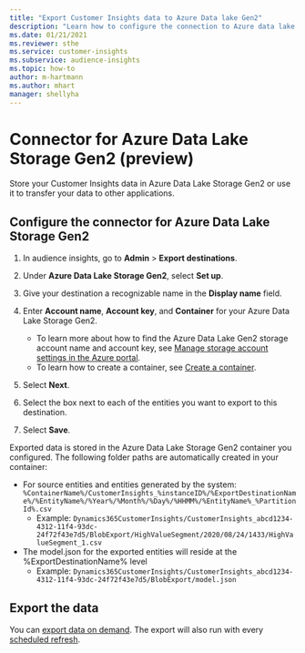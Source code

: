 ```yaml
---
title: "Export Customer Insights data to Azure Data lake Gen2"
description: "Learn how to configure the connection to Azure data lake Gen2."
ms.date: 01/21/2021
ms.reviewer: sthe
ms.service: customer-insights
ms.subservice: audience-insights
ms.topic: how-to
author: m-hartmann
ms.author: mhart
manager: shellyha
---
```


# Connector for Azure Data Lake Storage Gen2 (preview)

Store your Customer Insights data in Azure Data Lake Storage Gen2 or use it to transfer your data to other applications.

## Configure the connector for Azure Data Lake Storage Gen2

1. In audience insights, go to **Admin** > **Export destinations**.

1. Under **Azure Data Lake Storage Gen2**, select **Set up**.

1. Give your destination a recognizable name in the **Display name** field.

1. Enter **Account name**, **Account key**, and **Container** for your Azure Data Lake Storage Gen2.
    - To learn more about how to find the Azure Data Lake Gen2 storage account name and account key, see [Manage storage account settings in the Azure portal](https://docs.microsoft.com/azure/storage/common/storage-account-manage).
    - To learn how to create a container, see [Create a container](https://docs.microsoft.com/azure/storage/blobs/storage-quickstart-blobs-portal#create-a-container).

1. Select **Next**.

1. Select the box next to each of the entities you want to export to this destination.

1. Select **Save**.

Exported data is stored in the Azure Data Lake Storage Gen2 container you configured. The following folder paths are automatically created in your container:

- For source entities and entities generated by the system: `%ContainerName%/CustomerInsights_%instanceID%/%ExportDestinationName%/%EntityName%/%Year%/%Month%/%Day%/%HHMM%/%EntityName%_%PartitionId%.csv`
  - Example: `Dynamics365CustomerInsights/CustomerInsights_abcd1234-4312-11f4-93dc-24f72f43e7d5/BlobExport/HighValueSegment/2020/08/24/1433/HighValueSegment_1.csv`
- The model.json for the exported entities will reside at the %ExportDestinationName% level
  - Example: `Dynamics365CustomerInsights/CustomerInsights_abcd1234-4312-11f4-93dc-24f72f43e7d5/BlobExport/model.json`

## Export the data

You can [export data on demand](export-destinations.md#export-data-on-demand). The export will also run with every [scheduled refresh](system.md#schedule-tab).
